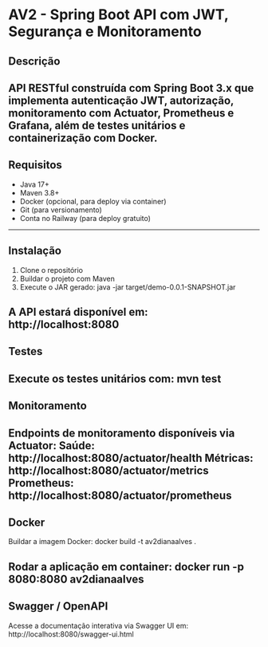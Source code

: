 # AV2 - Spring Boot API com JWT, Segurança e Monitoramento

## Descrição
API RESTful construída com Spring Boot 3.x que implementa autenticação JWT, autorização, monitoramento com Actuator, Prometheus e Grafana, além de testes unitários e containerização com Docker.
---

## Requisitos
- Java 17+
- Maven 3.8+
- Docker (opcional, para deploy via container)
- Git (para versionamento)
- Conta no Railway (para deploy gratuito)
---

## Instalação
1. Clone o repositório
2. Buildar o projeto com Maven
3. Execute o JAR gerado:
java -jar target/demo-0.0.1-SNAPSHOT.jar

A API estará disponível em:
http://localhost:8080
---

## Testes
Execute os testes unitários com:
mvn test
---

## Monitoramento
Endpoints de monitoramento disponíveis via Actuator:
Saúde: http://localhost:8080/actuator/health
Métricas: http://localhost:8080/actuator/metrics
Prometheus: http://localhost:8080/actuator/prometheus
---

## Docker
Buildar a imagem Docker:
docker build -t av2dianaalves .

Rodar a aplicação em container:
docker run -p 8080:8080 av2dianaalves
---

## Swagger / OpenAPI
Acesse a documentação interativa via Swagger UI em:
http://localhost:8080/swagger-ui.html